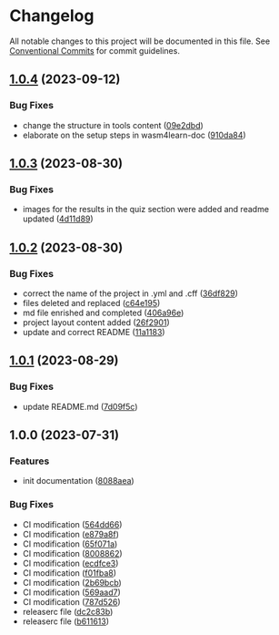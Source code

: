 # Changelog

All notable changes to this project will be documented in this file. See
[Conventional Commits](https://conventionalcommits.org) for commit guidelines.

## [1.0.4](https://github.com/IFB-ElixirFr/Wasm4Learn-doc/compare/v1.0.3...v1.0.4) (2023-09-12)


### Bug Fixes

* change the structure in tools content ([09e2dbd](https://github.com/IFB-ElixirFr/Wasm4Learn-doc/commit/09e2dbdd7d3a2b567e468a0c88ea60c575b8a1cd))
* elaborate on the setup steps in wasm4learn-doc ([910da84](https://github.com/IFB-ElixirFr/Wasm4Learn-doc/commit/910da8400d8780e3329512449b24312ff91c984d))

## [1.0.3](https://github.com/IFB-ElixirFr/Wasm4Learn-doc/compare/v1.0.2...v1.0.3) (2023-08-30)


### Bug Fixes

* images for the results in the quiz section were added and readme updated ([4d11d89](https://github.com/IFB-ElixirFr/Wasm4Learn-doc/commit/4d11d890684e532a87556effc3555f30d1d14255))

## [1.0.2](https://github.com/IFB-ElixirFr/Wasm4Learn-doc/compare/v1.0.1...v1.0.2) (2023-08-30)


### Bug Fixes

* correct the name of the project in .yml and .cff ([36df829](https://github.com/IFB-ElixirFr/Wasm4Learn-doc/commit/36df8293eaa2485c7a696c73150fc8f56c40e9ca))
* files deleted and replaced ([c64e195](https://github.com/IFB-ElixirFr/Wasm4Learn-doc/commit/c64e195b1b8ba2820230f88cf1fffe0decb06adb))
* md file enrished and completed ([406a96e](https://github.com/IFB-ElixirFr/Wasm4Learn-doc/commit/406a96e84e131420cf20b4bb5a024d448529b7cf))
* project layout content added ([26f2901](https://github.com/IFB-ElixirFr/Wasm4Learn-doc/commit/26f29016d2fa81c63aa5aefaa79f8a77b5609c0b))
* update and correct README ([11a1183](https://github.com/IFB-ElixirFr/Wasm4Learn-doc/commit/11a11837bbb803e7e37d236f9839ce256bf5933b))

## [1.0.1](https://github.com/IFB-ElixirFr/Wasm4Learn-doc/compare/v1.0.0...v1.0.1) (2023-08-29)


### Bug Fixes

* update README.md ([7d09f5c](https://github.com/IFB-ElixirFr/Wasm4Learn-doc/commit/7d09f5ca215573bd0f58b2e7f3560b5d9e59efbc))

## 1.0.0 (2023-07-31)


### Features

* init documentation ([8088aea](https://github.com/IFB-ElixirFr/R_WASM_doc/commit/8088aea93f1466798af8fb3d0a0f739e1a57a5dc))


### Bug Fixes

* CI modification ([564dd66](https://github.com/IFB-ElixirFr/R_WASM_doc/commit/564dd663ebc3519416410de1f0a06d4ee536ec5d))
* CI modification ([e879a8f](https://github.com/IFB-ElixirFr/R_WASM_doc/commit/e879a8f11851fbd5a2f631de79a73da58c9dd6b6))
* CI modification ([65f071a](https://github.com/IFB-ElixirFr/R_WASM_doc/commit/65f071a79062f61b4ba57ed75a62fbbdb1ff7540))
* CI modification ([8008862](https://github.com/IFB-ElixirFr/R_WASM_doc/commit/8008862375ed978f907033a79a70f7972057f4f0))
* CI modification ([ecdfce3](https://github.com/IFB-ElixirFr/R_WASM_doc/commit/ecdfce3807739de8534faa057cda116254639e05))
* CI modification ([f01fba8](https://github.com/IFB-ElixirFr/R_WASM_doc/commit/f01fba822b87ad63109680349d1bc35ab6299b67))
* CI modification ([2b69bcb](https://github.com/IFB-ElixirFr/R_WASM_doc/commit/2b69bcbdbd7ce0698fc2ccce1a08c3f82baf66f5))
* CI modification ([569aad7](https://github.com/IFB-ElixirFr/R_WASM_doc/commit/569aad73807774a820eb3b410c21a238adbe1a75))
* CI modification ([787d526](https://github.com/IFB-ElixirFr/R_WASM_doc/commit/787d526eb6bfeb7c8c6e1da075bb047d10be5f58))
* releaserc file ([dc2c83b](https://github.com/IFB-ElixirFr/R_WASM_doc/commit/dc2c83b573d4d878ee82db572b82dac15de085f6))
* releaserc file ([b611613](https://github.com/IFB-ElixirFr/R_WASM_doc/commit/b611613414253b4e33c86e7ae156746b03059bf5))
